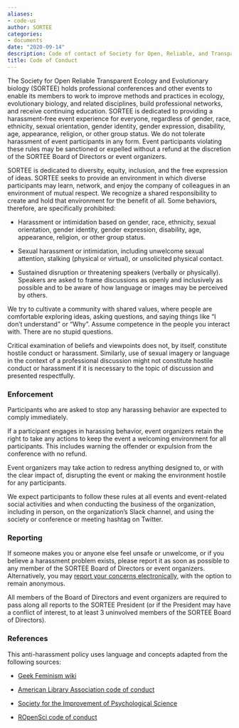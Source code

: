 ```yaml
---
aliases:
- code-us
author: SORTEE
categories:
- documents
date: "2020-09-14"
description: Code of contact of Society for Open, Reliable, and Transparent Ecology and Evolutionary biology (SORTEE)
title: Code of Conduct
---
```



The Society for Open Reliable Transparent Ecology and Evolutionary biology (SORTEE) holds professional conferences and other events to enable its members to work to improve methods and practices in ecology, evolutionary biology, and related disciplines, build professional networks, and receive continuing education. SORTEE is dedicated to providing a harassment-free event experience for everyone, regardless of gender, race, ethnicity, sexual orientation, gender identity, gender expression, disability, age, appearance, religion, or other group status. We do not tolerate harassment of event participants in any form. Event participants violating these rules may be sanctioned or expelled without a refund at the discretion of the SORTEE Board of Directors or event organizers.  

SORTEE is dedicated to diversity, equity, inclusion, and the free expression of ideas. SORTEE seeks to provide an environment in which diverse participants may learn, network, and enjoy the company of colleagues in an environment of mutual respect. We recognize a shared responsibility to create and hold that environment for the benefit of all. Some behaviors, therefore, are specifically prohibited:  

 - Harassment or intimidation based on gender, race, ethnicity, sexual orientation, gender identity, gender expression, disability, age, appearance, religion, or other group status.  

 - Sexual harassment or intimidation, including unwelcome sexual attention, stalking (physical or virtual), or unsolicited physical contact.

 - Sustained disruption or threatening speakers (verbally or physically). Speakers are asked to frame discussions as openly and inclusively as possible and to be aware of how language or images may be perceived by others.

We try to cultivate a community with shared values, where people are comfortable exploring ideas, asking questions, and saying things like “I don’t understand” or “Why”. Assume competence in the people you interact with. There are no stupid questions.

Critical examination of beliefs and viewpoints does not, by itself, constitute hostile conduct or harassment. Similarly, use of sexual imagery or language in the context of a professional discussion might not constitute hostile conduct or harassment if it is necessary to the topic of discussion and presented respectfully.


### Enforcement

Participants who are asked to stop any harassing behavior are expected to comply immediately.

If a participant engages in harassing behavior, event organizers retain the right to take any actions to keep the event a welcoming environment for all participants. This includes warning the offender or expulsion from the conference with no refund.

Event organizers may take action to redress anything designed to, or with the clear impact of, disrupting the event or making the environment hostile for any participants.

We expect participants to follow these rules at all events and event-related social activities and when conducting the business of the organization, including in person, on the organization’s Slack channel, and using the society or conference or meeting hashtag on Twitter.  


### Reporting

If someone makes you or anyone else feel unsafe or unwelcome, or if you believe a harassment problem exists, please report it as soon as possible to any member of the SORTEE Board of Directors or event organizers. Alternatively, you may [report your concerns electronically](https://forms.gle/31LhHvGfu9bbUMa2A), with the option to remain anonymous.  

All members of the Board of Directors and event organizers are required to pass along all reports to the SORTEE President (or if the President may have a conflict of interest, to at least 3 uninvolved members of the SORTEE Board of Directors).  


### References  

This anti-harassment policy uses language and concepts adapted from the following sources:  

* [Geek Feminism wiki](http://geekfeminism.wikia.com/wiki/Conference_anti-harassment/Policy)  

* [American Library Association code of conduct](http://alamw14.ala.org/statement-of-appropriate-conduct)  

* [Society for the Improvement of Psychological Science](https://improvingpsych.org/sipsinaction/code/)  

* [ROpenSci code of conduct](https://ropensci.org/code-of-conduct/)  
  
  
